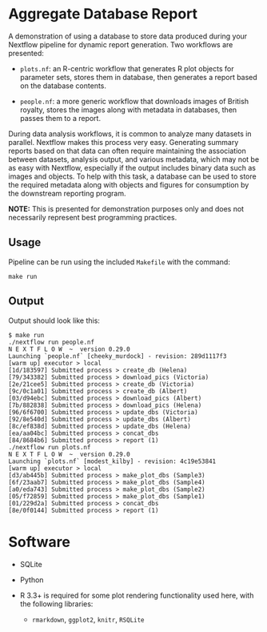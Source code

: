 # Aggregate Database Report

A demonstration of using a database to store data produced during your Nextflow pipeline for dynamic report generation. Two workflows are presented:

- `plots.nf`: an R-centric workflow that generates R plot objects for parameter sets, stores them in database, then generates a report based on the database contents.

- `people.nf`: a more generic workflow that downloads images of British royalty, stores the images along with metadata in databases, then passes them to a report.

During data analysis workflows, it is common to analyze many datasets in parallel. Nextflow makes this process very easy. Generating summary reports based on that data can often require maintaining the association between datasets, analysis output, and various metadata, which may not be as easy with Nextflow, especially if the output includes binary data such as images and objects. To help with this task, a database can be used to store the required metadata along with objects and figures for consumption by the downstream reporting program.

__NOTE:__ This is presented for demonstration purposes only and does not necessarily represent best programming practices.

## Usage

Pipeline can be run using the included `Makefile` with the command:

```
make run
```

## Output

Output should look like this:

```
$ make run
./nextflow run people.nf
N E X T F L O W  ~  version 0.29.0
Launching `people.nf` [cheeky_murdock] - revision: 289d1117f3
[warm up] executor > local
[1d/183597] Submitted process > create_db (Helena)
[79/343382] Submitted process > download_pics (Victoria)
[2e/21cee5] Submitted process > create_db (Victoria)
[9c/0c1a01] Submitted process > create_db (Albert)
[03/d94ebc] Submitted process > download_pics (Albert)
[7b/882838] Submitted process > download_pics (Helena)
[96/6f6700] Submitted process > update_dbs (Victoria)
[92/8e540d] Submitted process > update_dbs (Albert)
[8c/ef838d] Submitted process > update_dbs (Helena)
[ea/aa04bc] Submitted process > concat_dbs
[84/8684b6] Submitted process > report (1)
./nextflow run plots.nf
N E X T F L O W  ~  version 0.29.0
Launching `plots.nf` [modest_kilby] - revision: 4c19e53841
[warm up] executor > local
[d3/ab445b] Submitted process > make_plot_dbs (Sample3)
[6f/23aab7] Submitted process > make_plot_dbs (Sample4)
[a0/eda743] Submitted process > make_plot_dbs (Sample2)
[05/f72859] Submitted process > make_plot_dbs (Sample1)
[01/229d2a] Submitted process > concat_dbs
[8e/0f0144] Submitted process > report (1)
```

# Software

- SQLite

- Python

- R 3.3+ is required for some plot rendering functionality used here, with the following libraries:

  - `rmarkdown`, `ggplot2`, `knitr`, `RSQLite`
